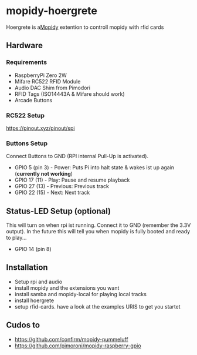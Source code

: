 # mopidy-hoergrete
Hoergrete is a[Mopidy](https://mopidy.com/) extention to controll mopidy with rfid cards

## Hardware

### Requirements

* RaspberryPi Zero 2W
* Mifare RC522 RFID Module
* Audio DAC Shim from Pimodori
* RFID Tags (ISO14443A & Mifare should work)
* Arcade Buttons

### RC522 Setup

https://pinout.xyz/pinout/spi

### Buttons Setup 

Connect Buttons to GND (RPI internal Pull-Up is activated).

* GPIO 5 (pin 3) - Power: Puts Pi into halt state & wakes ist up again (**currently not working**)
* GPIO 17 (11) - Play: Pause and resume playback
* GPIO 27 (13) - Previous: Previous track
* GPIO 22 (15) - Next: Next track

## Status-LED Setup (optional)

This will turn on when rpi ist running. Connect it to GND (remember the 3.3V output).
In the future this will tell you when mopidy is fully booted and ready to play...

* GPIO 14 (pin 8)

## Installation

* Setup rpi and audio
* install mopidy and the extensions you want
* install samba and mopidy-local for playing local tracks
* install hoergrete
* setup rfid-cards. have a look at the examples URIS to get you startet

## Cudos to

* https://github.com/confirm/mopidy-pummeluff
* https://github.com/pimoroni/mopidy-raspberry-gpio